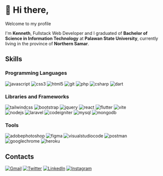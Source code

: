 # 👋 Hi there,
Welcome to my profile

I'm <b>Kenneth</b>, Fullstack Web Developer and I graduated of <b>Bachelor of Science in Information Technology</b> at <b>Palawan State University</b>, currently living in the province of <b>Northern Samar</b>.
<!--
**kean7296/kean7296** is a ✨ _special_ ✨ repository because its `README.md` (this file) appears on your GitHub profile.

Here are some ideas to get you started:

- 🔭 I’m currently working on ...
- 🌱 I’m currently learning ...
- 👯 I’m looking to collaborate on ...
- 🤔 I’m looking for help with ...
- 💬 Ask me about ...
- 📫 How to reach me: ...
- 😄 Pronouns: ...
- ⚡ Fun fact: ...
-->

## Skills
### Programming Languages
![javascript](https://img.shields.io/badge/JavaScript-F7DF1E?style=for-the-badge&logo=javascript&logoColor=000) 
![css3](https://img.shields.io/badge/CSS3-1572B6?style=for-the-badge&logo=css3&logoColor=fff) 
![html5](https://img.shields.io/badge/HTML5-E34F26?style=for-the-badge&logo=html5&logoColor=fff) 
![git](https://img.shields.io/badge/Git-F05032?style=for-the-badge&logo=git&logoColor=fff) 
![php](https://img.shields.io/badge/PHP-777BB4?style=for-the-badge&logo=php&logoColor=fff) 
![csharp](https://img.shields.io/badge/C%20Sharp-239120?style=for-the-badge&logo=csharp&logoColor=fff) 
![dart](https://img.shields.io/badge/Dart-0175C2?style=for-the-badge&logo=dart&logoColor=fff)  

### Libraries and Frameworks
![tailwindcss](https://img.shields.io/badge/Tailwind%20CSS-06B6D4?style=for-the-badge&logo=tailwindcss&logoColor=fff) 
![bootstrap](https://img.shields.io/badge/Bootstrap-7952B3?style=for-the-badge&logo=bootstrap&logoColor=fff) 
![jquery](https://img.shields.io/badge/JQuery-0769AD?style=for-the-badge&logo=jquery&logoColor=fff) 
![react](https://img.shields.io/badge/React%20Js-61DAFB?style=for-the-badge&logo=react&logoColor=000) 
![flutter](https://img.shields.io/badge/Flutter-02569B?style=for-the-badge&logo=flutter&logoColor=fff) 
![vite](https://img.shields.io/badge/.Vite-646CFF?style=for-the-badge&logo=vite&logoColor=fff) <br/>
![nodejs](https://img.shields.io/badge/Node.js-339933?style=for-the-badge&logo=node.js&logoColor=fff)
![laravel](https://img.shields.io/badge/Laravel-FF2D20?style=for-the-badge&logo=laravel&logoColor=fff) 
![codeigniter](https://img.shields.io/badge/CodeIgniter-EF4223?style=for-the-badge&logo=codeigniter&logoColor=fff) 
![mysql](https://img.shields.io/badge/MySQL-4479A1?style=for-the-badge&logo=mysql&logoColor=fff) 
![mongodb](https://img.shields.io/badge/MongoDB-47A248?style=for-the-badge&logo=mongodb&logoColor=fff) 

### Tools
![adobephotoshop](https://img.shields.io/badge/Adobe%20Photoshop-31A8FF?style=for-the-badge&logo=adobephotoshop&logoColor=fff) 
![figma](https://img.shields.io/badge/Figma-F24E1E?style=for-the-badge&logo=figma&logoColor=fff) 
![visualstudiocode](https://img.shields.io/badge/Visual%20Studio%20Code-007ACC?style=for-the-badge&logo=visualstudiocode&logoColor=fff) 
![postman](https://img.shields.io/badge/Postman-FF6C37?style=for-the-badge&logo=postman&logoColor=fff) 
![googlechrome](https://img.shields.io/badge/Google%20Chrome-4285F4?style=for-the-badge&logo=googlechrome&logoColor=fff) 
![heroku](https://img.shields.io/badge/Heroku-430098?style=for-the-badge&logo=heroku&logoColor=fff) 


## Contacts

<p>
<a href="mailto:keanolida7296@gmail.com" target="_blank"><img alt="Gmail" src="https://img.shields.io/badge/Email-EA4335?&style=for-the-badge&logo=gmail&logoColor=white" /></a> 
<a href="https://twitter.com/whyme_27" target="_blank"><img alt="Twitter" src="https://img.shields.io/badge/twitter-%231DA1F2.svg?&style=for-the-badge&logo=twitter&logoColor=white" /></a> 
<a href="https://www.linkedin.com/in/kenneth-andales-20ba62240/" target="_blank"><img alt="LinkedIn" src="https://img.shields.io/badge/linkedin-%230077B5.svg?&style=for-the-badge&logo=linkedin&logoColor=white" /></a> 
<a href="https://medium.com/@th.guibert](https://www.instagram.com/kenolitan/" target="_blank"><img alt="Instagram" src="https://img.shields.io/badge/Instagram-E4405F?&style=for-the-badge&logo=instagram&logoColor=white" /></a>
</p>
